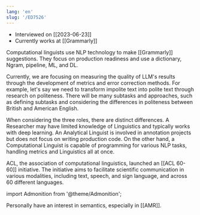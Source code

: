 ```yaml
---
lang: 'en'
slug: '/ED7526'
---
```


- Interviewed on [[2023-06-23]]
- Currently works at [[Grammarly]]

Computational linguists use NLP technology to make [[Grammarly]] suggestions. They focus on production readiness and use a dictionary, Ngram, pipeline, ML, and DL.

Currently, we are focusing on measuring the quality of LLM's results through the development of metrics and error correction methods. For example, let's say we need to transform impolite text into polite text through research on politeness. There will be many subtasks and approaches, such as defining subtasks and considering the differences in politeness between British and American English.

When considering the three roles, there are distinct differences. A Researcher may have limited knowledge of Linguistics and typically works with deep learning. An Analytical Linguist is involved in annotation projects but does not focus on writing production code. On the other hand, a Computational Linguist is capable of programming for various NLP tasks, handling metrics and Linguistics all at once.

ACL, the association of computational linguistics, launched an [[ACL 60-60]] initiative. The initiative aims to facilitate scientific communication in various modalities, including text, speech, and sign language, and across 60 different languages.

import Admonition from '@theme/Admonition';

<Admonition type="info" title="I love my job because..." icon="💙">

Personally have an interest in semantics, especially in [[AMR]].

</Admonition>
